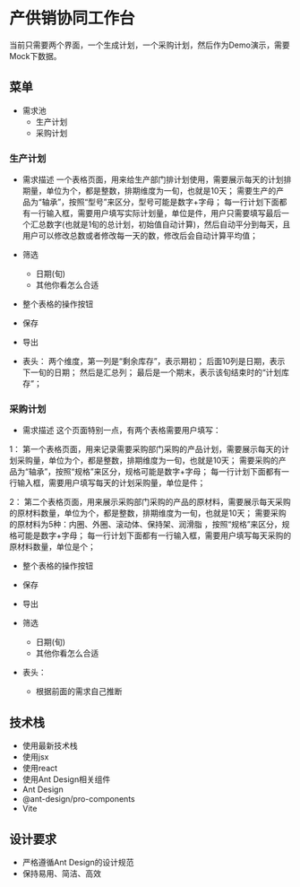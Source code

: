 # 产供销协同工作台
当前只需要两个界面，一个生成计划，一个采购计划，然后作为Demo演示，需要Mock下数据。

## 菜单
- 需求池
    - 生产计划
    - 采购计划

### 生产计划
- 需求描述
一个表格页面，用来给生产部门排计划使用，需要展示每天的计划排期量，单位为个，都是整数，排期维度为一旬，也就是10天；
需要生产的产品为“轴承”，按照“型号”来区分，型号可能是数字+字母；
每一行计划下面都有一行输入框，需要用户填写实际计划量，单位是件，用户只需要填写最后一个汇总数字(也就是1旬的总计划，初始值自动计算)，然后自动平分到每天，且用户可以修改总数或者修改每一天的数，修改后会自动计算平均值；

- 筛选
    - 日期(旬)
    - 其他你看怎么合适

- 整个表格的操作按钮
 - 保存
 - 导出

- 表头：
两个维度，第一列是“剩余库存”，表示期初；
后面10列是日期，表示下一旬的日期；
然后是汇总列；
最后是一个期末，表示该旬结束时的“计划库存”；

### 采购计划
- 需求描述
这个页面特别一点，有两个表格需要用户填写：

1： 
第一个表格页面，用来记录需要采购部门采购的产品计划，需要展示每天的计划采购量，单位为个，都是整数，排期维度为一旬，也就是10天；
需要采购的产品为“轴承”，按照“规格”来区分，规格可能是数字+字母；
每一行计划下面都有一行输入框，需要用户填写每天的计划采购量，单位是件；

2：
第二个表格页面，用来展示采购部门采购的产品的原材料，需要展示每天采购的原材料数量，单位为个，都是整数，排期维度为一旬，也就是10天；
需要采购的原材料为5种：内圈、外圈、滚动体、保持架、润滑脂
，按照“规格”来区分，规格可能是数字+字母；
每一行计划下面都有一行输入框，需要用户填写每天采购的原材料数量，单位是个；


- 整个表格的操作按钮
 - 保存
 - 导出

- 筛选
    - 日期(旬)
    - 其他你看怎么合适

- 表头：
  - 根据前面的需求自己推断

## 技术栈
- 使用最新技术栈
- 使用jsx
- 使用react
- 使用Ant Design相关组件
- Ant Design
- @ant-design/pro-components
- Vite

## 设计要求
- 严格遵循Ant Design的设计规范
- 保持易用、简洁、高效